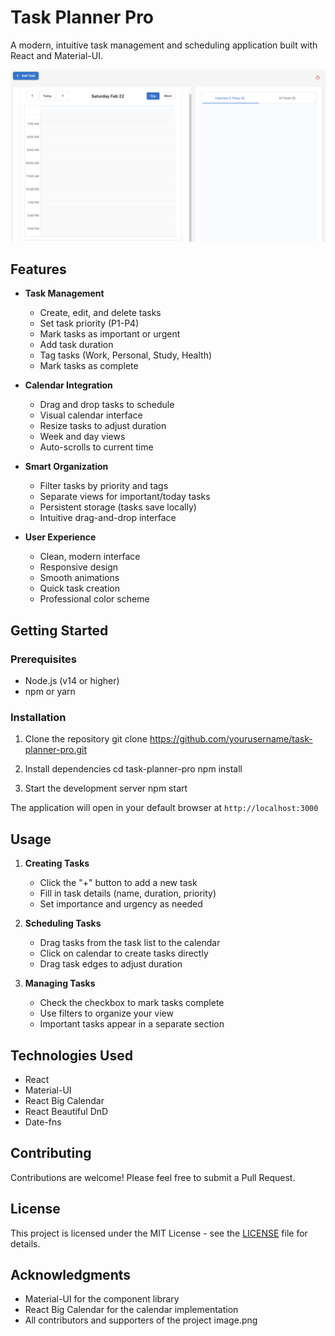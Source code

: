 # Task Planner Pro

A modern, intuitive task management and scheduling application built with React and Material-UI.

![Task Planner Screenshot](./screenshots/app-screenshot.png)

## Features

- **Task Management**
  - Create, edit, and delete tasks
  - Set task priority (P1-P4)
  - Mark tasks as important or urgent
  - Add task duration
  - Tag tasks (Work, Personal, Study, Health)
  - Mark tasks as complete

- **Calendar Integration**
  - Drag and drop tasks to schedule
  - Visual calendar interface
  - Resize tasks to adjust duration
  - Week and day views
  - Auto-scrolls to current time

- **Smart Organization**
  - Filter tasks by priority and tags
  - Separate views for important/today tasks
  - Persistent storage (tasks save locally)
  - Intuitive drag-and-drop interface

- **User Experience**
  - Clean, modern interface
  - Responsive design
  - Smooth animations
  - Quick task creation
  - Professional color scheme

## Getting Started

### Prerequisites
- Node.js (v14 or higher)
- npm or yarn

### Installation

1. Clone the repository
git clone https://github.com/yourusername/task-planner-pro.git

2. Install dependencies
cd task-planner-pro
npm install

3. Start the development server
npm start


The application will open in your default browser at `http://localhost:3000`

## Usage

1. **Creating Tasks**
   - Click the "+" button to add a new task
   - Fill in task details (name, duration, priority)
   - Set importance and urgency as needed

2. **Scheduling Tasks**
   - Drag tasks from the task list to the calendar
   - Click on calendar to create tasks directly
   - Drag task edges to adjust duration

3. **Managing Tasks**
   - Check the checkbox to mark tasks complete
   - Use filters to organize your view
   - Important tasks appear in a separate section

## Technologies Used

- React
- Material-UI
- React Big Calendar
- React Beautiful DnD
- Date-fns

## Contributing

Contributions are welcome! Please feel free to submit a Pull Request.

## License

This project is licensed under the MIT License - see the [LICENSE](LICENSE) file for details.

## Acknowledgments

- Material-UI for the component library
- React Big Calendar for the calendar implementation
- All contributors and supporters of the project
image.png
